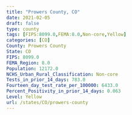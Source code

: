 ```yaml
---
title: "Prowers County, CO"
date: 2021-02-05
draft: false
type: county
tags: [FIPS:8099.0,FEMA:8.0,Non-core,Yellow]
categories: [CO]
County: Prowers County
State: CO
FIPS: 8099.0
FEMA_Region: 8.0
Population: 12172.0
NCHS_Urban_Rural_Classification: Non-core
Tests_in_prior_14_days: 783.0
Fourteen_day_test_rate_per_100000: 6433.0
Percent_Positivity_in_prior_14_days: 0.063
Level: Yellow
url: /states/CO/prowers-county
---
```



